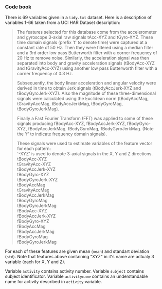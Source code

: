 ### Code book
There is 69 variables given in a `tidy.txt` dataset. Here is a description of variables 1-66 taken from a UCI HAR Dataset description:

> The features selected for this database come from the accelerometer and gyroscope 3-axial raw signals tAcc-XYZ and tGyro-XYZ. These time domain signals (prefix 't' to denote time) were captured at a constant rate of 50 Hz. Then they were filtered using a median filter and a 3rd order low pass Butterworth filter with a corner frequency of 20 Hz to remove noise. Similarly, the acceleration signal was then separated into body and gravity acceleration signals (tBodyAcc-XYZ and tGravityAcc-XYZ) using another low pass Butterworth filter with a corner frequency of 0.3 Hz. 
> 
> Subsequently, the body linear acceleration and angular velocity were derived in time to obtain Jerk signals (tBodyAccJerk-XYZ and tBodyGyroJerk-XYZ). Also the magnitude of these three-dimensional signals were calculated using the Euclidean norm (tBodyAccMag, tGravityAccMag, tBodyAccJerkMag, tBodyGyroMag, tBodyGyroJerkMag). 
>
> Finally a Fast Fourier Transform (FFT) was applied to some of these signals producing fBodyAcc-XYZ, fBodyAccJerk-XYZ, fBodyGyro-XYZ, fBodyAccJerkMag, fBodyGyroMag, fBodyGyroJerkMag. (Note the 'f' to indicate frequency domain signals). 
>
> These signals were used to estimate variables of the feature vector for each pattern:  
> '-XYZ' is used to denote 3-axial signals in the X, Y and Z directions.
> tBodyAcc-XYZ<br/>
> tGravityAcc-XYZ<br/>
> tBodyAccJerk-XYZ<br/>
> tBodyGyro-XYZ<br/>
> tBodyGyroJerk-XYZ<br/>
> tBodyAccMag<br/>
> tGravityAccMag<br/>
> tBodyAccJerkMag<br/>
> tBodyGyroMag<br/>
> tBodyGyroJerkMag<br/>
> fBodyAcc-XYZ<br/>
> fBodyAccJerk-XYZ<br/>
> fBodyGyro-XYZ<br/>
> fBodyAccMag<br/>
> fBodyAccJerkMag<br/>
> fBodyGyroMag<br/>
> fBodyGyroJerkMag

For each of these features are given mean (`mean`) and standart deviation (`std`). Note that features above containing "XYZ" in it's name are actualy 3 variable (each for X, Y and Z).

Variable `activity` contains activity number. Variable `subject` contains subject identificator. Variable `activityname` contains an understandable name for activity described in `activity` variable.
